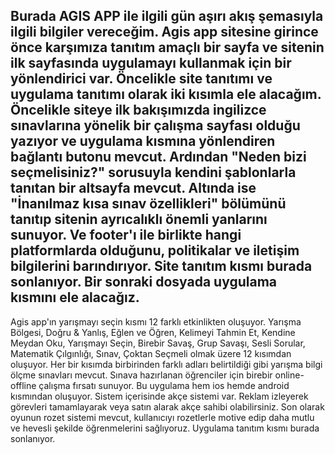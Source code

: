 Burada AGIS APP ile ilgili gün aşırı akış şemasıyla ilgili bilgiler vereceğim. Agis app sitesine girince önce karşımıza tanıtım amaçlı bir sayfa ve sitenin ilk sayfasında uygulamayı kullanmak için bir yönlendirici var. Öncelikle site tanıtımı ve uygulama tanıtımı olarak iki kısımla ele alacağım.
Öncelikle siteye ilk bakışımızda ingilizce sınavlarına yönelik bir çalışma sayfası olduğu yazıyor ve uygulama kısmına yönlendiren bağlantı butonu mevcut. Ardından "Neden bizi seçmelisiniz?" sorusuyla kendini şablonlarla tanıtan bir altsayfa mevcut. Altında ise "İnanılmaz kısa sınav özellikleri" bölümünü tanıtıp sitenin ayrıcalıklı önemli yanlarını sunuyor. Ve footer'ı ile birlikte hangi platformlarda olduğunu, politikalar ve iletişim bilgilerini barındırıyor.
Site tanıtım kısmı burada sonlanıyor. Bir sonraki dosyada uygulama kısmını ele alacağız.
----------------------------------------------------------------------------------------------------
Agis app'ın yarışmayı seçin kısmı 12 farklı etkinlikten oluşuyor. Yarışma Bölgesi, Doğru & Yanlış, Eğlen ve Öğren, Kelimeyi Tahmin Et, Kendine Meydan Oku, Yarışmayı Seçin, Birebir Savaş, Grup Savaşı, Sesli Sorular, Matematik Çılgınlığı, Sınav, Çoktan Seçmeli olmak üzere 12 kısımdan oluşuyor. Her bir kısımda birbirinden farklı adları belirtildiği gibi yarışma bilgi ölçme sınavları mevcut. Sınava hazırlanan öğrenciler için birebir online-offline çalışma fırsatı sunuyor. Bu uygulama hem ios hemde android kısmından oluşuyor. Sistem içerisinde akçe sistemi var. Reklam izleyerek görevleri tamamlayarak veya satın alarak akçe sahibi olabilirsiniz. Son olarak oyunun rozet sistemi mevcut, kullanıcıyı rozetlerle motive edip daha mutlu ve hevesli şekilde öğrenmelerini sağlıyoruz. Uygulama tanıtım kısmı burada sonlanıyor. 